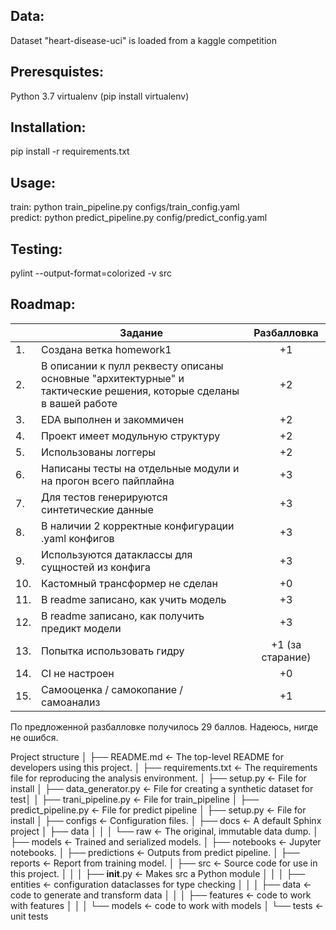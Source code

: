 ## Data:

Dataset "heart-disease-uci" is loaded from a kaggle competition

## Preresquistes:

Python 3.7
virtualenv (pip install virtualenv)

## Installation:

pip install -r requirements.txt

## Usage:

train: python train_pipeline.py configs/train_config.yaml
<br>
predict: python predict_pipeline.py config/predict_config.yaml

## Testing:

pylint --output-format=colorized -v src


## Roadmap:

|  |Задание|Разбалловка|
|---|------------------------------------------------------------------------------------------------------------------|:--------:|
|1. |Создана ветка homework1|+1|
|2. |В описании к пулл реквесту описаны основные "архитектурные" и тактические решения, которые сделаны в вашей работе|+2|
|3. |EDA выполнен и закоммичен |+2|
|4. |Проект имеет модульную структуру |+2|
|5. |Использованы логгеры	|+2|
|6. |Написаны тесты на отдельные модули и на прогон всего пайплайна |+3|
|7. |Для тестов генерируются синтетические данные |+3
|8. |В наличии 2 корректные конфигурации .yaml конфигов |+3
|9. |Используются датаклассы для сущностей из конфига |+3|
|10. |Кастомный трансформер не сделан |+0|
|11. |В readme записано, как учить модель |+3|
|12. |В readme записано, как получить предикт модели |+3|
|13. |Попытка использовать гидру |+1 (за старание)|
|14. |CI не настроен |+0|
|15. |Самооценка / самокопание / самоанализ| +1|

По предложенной разбалловке получилось 29 баллов. Надеюсь, нигде не ошибся.


Project structure
│
├── README.md             <- The top-level README for developers using this project.
│
├── requirements.txt      <- The requirements file for reproducing the analysis environment.
│
├── setup.py              <- File for install
│
├── data_generator.py  	  <- File for creating a synthetic dataset for test│
│
├── trani_pipeline.py     <- File for train_pipeline
│
├── predict_pipeline.py   <- File for predict pipeline
│
├── setup.py              <- File for install
│
├── configs               <- Configuration files.
│
├── docs                  <- A default Sphinx project
│
├── data
│	│
│   └── raw               <- The original, immutable data dump.
│
├── models                <- Trained and serialized models.
│
├── notebooks             <- Jupyter notebooks.
│
├── predictions           <- Outputs from predict pipeline.
│
├── reports               <- Report from training model.
│
├── src                   <- Source code for use in this project.
│	│
│   ├── __init__.py       <- Makes src a Python module
│   │
│   ├── entities          <- configuration dataclasses for type checking
│   │
│   ├── data              <- code to generate and transform data
│	│
│   ├── features          <- code to work with features
│   │
│   └── models            <- code to work with models
│
└── tests                 <- unit tests
